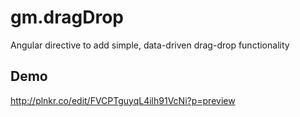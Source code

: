 # gm.dragDrop
Angular directive to add simple, data-driven drag-drop functionality

## Demo
http://plnkr.co/edit/FVCPTguyqL4ilh91VcNi?p=preview
